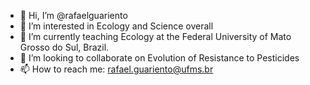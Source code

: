 - 👋 Hi, I’m @rafaelguariento
- 👀 I’m interested in Ecology and Science overall
- 🌱 I’m currently teaching Ecology at the Federal University of Mato Grosso do Sul, Brazil. 
- 💞️ I’m looking to collaborate on Evolution of Resistance to Pesticides
- 📫 How to reach me: rafael.guariento@ufms.br

<!---
rafaelguariento/rafaelguariento is a ✨ special ✨ repository because its `README.md` (this file) appears on your GitHub profile.
You can click the Preview link to take a look at your changes.
--->
